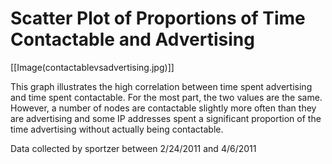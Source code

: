 # Scatter Plot of Proportions of Time Contactable and Advertising

[[Image(contactablevsadvertising.jpg)]]

This graph illustrates the high correlation between time spent advertising and time spent contactable. For the most part, the two values are the same. However, a number of nodes are contactable slightly more often than they are advertising and some IP addresses spent a significant proportion of the time advertising without actually being contactable.

Data collected by sportzer between 2/24/2011 and 4/6/2011